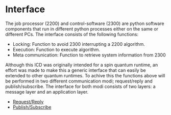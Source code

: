 # Interface

The job processor (2200) and control-software (2300) are python software components that run in different python
processes either on the same or different PCs. The interface consists of the following functions:

* Locking: Function to avoid 2300 interrupting a 2200 algorithm.
* Execution: Function to execute algorithm.
* Meta communication: Function to retrieve system information from 2300

Although this ICD was originally intended for a spin quantum runtime, an effort was made to make this a generic
interface that can easily be extended to other quantum runtimes. To achive this the functions above will be performed in
two different communication modi; request/reply and publish/subscribe. The interface for both modi consists of two
layers: a message layer and an application layer.

* [Request/Reply](messages/request.md)
* [Publish/Subscribe](messages/publish.md)
